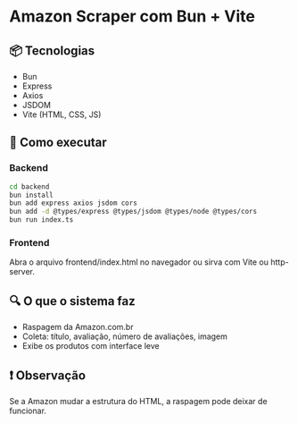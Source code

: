 # Amazon Scraper com Bun + Vite

## 📦 Tecnologias
- Bun
- Express
- Axios
- JSDOM
- Vite (HTML, CSS, JS)

## 🚀 Como executar

### Backend
```bash
cd backend
bun install
bun add express axios jsdom cors
bun add -d @types/express @types/jsdom @types/node @types/cors
bun run index.ts
```

### Frontend
Abra o arquivo frontend/index.html no navegador ou sirva com Vite ou http-server.

## 🔍 O que o sistema faz
- Raspagem da Amazon.com.br
- Coleta: título, avaliação, número de avaliações, imagem
- Exibe os produtos com interface leve

## ❗ Observação
Se a Amazon mudar a estrutura do HTML, a raspagem pode deixar de funcionar.